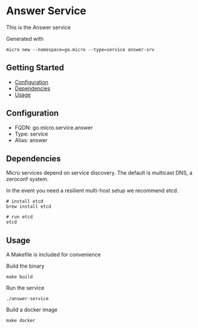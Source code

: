 # Answer Service

This is the Answer service

Generated with

```
micro new --namespace=go.micro --type=service answer-srv
```

## Getting Started

- [Configuration](#configuration)
- [Dependencies](#dependencies)
- [Usage](#usage)

## Configuration

- FQDN: go.micro.service.answer
- Type: service
- Alias: answer

## Dependencies

Micro services depend on service discovery. The default is multicast DNS, a zeroconf system.

In the event you need a resilient multi-host setup we recommend etcd.

```
# install etcd
brew install etcd

# run etcd
etcd
```

## Usage

A Makefile is included for convenience

Build the binary

```
make build
```

Run the service
```
./answer-service
```

Build a docker image
```
make docker
```